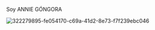 Soy ANNIE GÓNGORA



![322279895-fe054170-c69a-41d2-8e73-f7f239ebc046](https://github.com/user-attachments/assets/f0583514-3dc7-4c6c-82f0-31b1445902ce)





